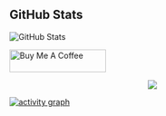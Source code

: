 <h2>GitHub Stats</h2>
<p><img src="https://github-readme-stats.vercel.app/api?username=loihnt05&amp;show_icons=true&theme=merko" alt="GitHub Stats"></p>
  <a href="https://www.buymeacoffee.com/mokkapps" target="_blank" rel="noreferrer nofollow">
      <img src="https://cdn.buymeacoffee.com/buttons/default-red.png" alt="Buy Me A Coffee" height="40" width="170" >
    </a>

<p align="center">
  <img alig src="https://github-profile-trophy.vercel.app/?username=loihnt05&theme=onedark&column=-1" />
</p>

[![activity graph](https://github-readme-activity-graph.vercel.app/graph?username=loihnt05&theme=github-dark-dimmed&custom_title=Superkid%20Activity%20Graph&hide_border=true)](https://github.com/loihnt05/github-readme-activity-graph)


